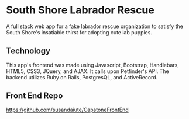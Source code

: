 # South Shore Labrador Rescue

A full stack web app for a fake labrador rescue organization to satisfy the South Shore's insatiable thirst for adopting cute lab puppies.

## Technology
This app's frontend was made using Javascript, Bootstrap, Handlebars, HTML5, CSS3, JQuery, and AJAX.  It calls upon Petfinder's API. The backend utilizes Ruby on Rails, PostgresQL, and ActiveRecord.

## Front End Repo
https://github.com/susandaiute/CapstoneFrontEnd
